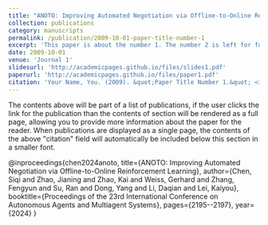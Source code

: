```yaml
---
title: "ANOTO: Improving Automated Negotiation via Offline-to-Online Reinforcement Learning"
collection: publications
category: manuscripts
permalink: /publication/2009-10-01-paper-title-number-1
excerpt: 'This paper is about the number 1. The number 2 is left for future work.'
date: 2009-10-01
venue: 'Journal 1'
slidesurl: 'http://academicpages.github.io/files/slides1.pdf'
paperurl: 'http://academicpages.github.io/files/paper1.pdf'
citation: 'Your Name, You. (2009). &quot;Paper Title Number 1.&quot; <i>Journal 1</i>. 1(1).'
---
```


The contents above will be part of a list of publications, if the user clicks the link for the publication than the contents of section will be rendered as a full page, allowing you to provide more information about the paper for the reader. When publications are displayed as a single page, the contents of the above "citation" field will automatically be included below this section in a smaller font.

@inproceedings{chen2024anoto,
  title={ANOTO: Improving Automated Negotiation via Offline-to-Online Reinforcement Learning},
  author={Chen, Siqi and Zhao, Jianing and Zhao, Kai and Weiss, Gerhard and Zhang, Fengyun and Su, Ran and Dong, Yang and Li, Daqian and Lei, Kaiyou},
  booktitle={Proceedings of the 23rd International Conference on Autonomous Agents and Multiagent Systems},
  pages={2195--2197},
  year={2024}
}